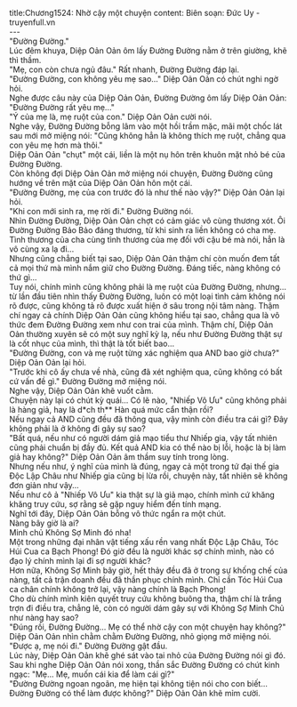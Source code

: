 title:Chương1524: Nhờ cậy một chuyện
content:
Biên soạn: Đức Uy - truyenfull.vn<br>---<br>"Đường Đường."<br>Lúc đêm khuya, Diệp Oản Oản ôm lấy Đường Đường nằm ở trên giường, khẽ thì thầm.<br>"Mẹ, con còn chưa ngủ đâu." Rất nhanh, Đường Đường đáp lại.<br>"Đường Đường, con không yêu mẹ sao..." Diệp Oản Oản có chút nghi ngờ hỏi.<br>Nghe được câu này của Diệp Oản Oản, Đường Đường ôm lấy Diệp Oản Oản: "Đường Đường rất yêu mẹ..."<br>"Ý của mẹ là, mẹ ruột của con." Diệp Oản Oản cười nói.<br>Nghe vậy, Đường Đường bỗng lâm vào một hồi trầm mặc, mãi một chốc lát sau mới mở miệng nói: "Cũng không hẳn là không thích mẹ ruột, chẳng qua con yêu mẹ hơn mà thôi."<br>Diệp Oản Oản "chụt" một cái, liền là một nụ hôn trên khuôn mặt nhỏ bé của Đường Đường.<br>Còn không đợi Diệp Oản Oản mở miệng nói chuyện, Đường Đường cũng hướng về trên mặt của Diệp Oản Oản hôn một cái.<br>"Đường Đường, mẹ của con trước đó là như thế nào vậy?" Diệp Oản Oản lại hỏi.<br>"Khi con mới sinh ra, mẹ rời đi." Đường Đường nói.<br>Nhìn Đường Đường, Diệp Oản Oản chợt có cảm giác vô cùng thương xót. Ôi Đường Đường Bảo Bảo đáng thương, từ khi sinh ra liền không có cha mẹ. Tình thương của cha cùng tình thương của mẹ đối với cậu bé mà nói, hẳn là vô cùng xa lạ đi...<br>Nhưng cũng chẳng biết tại sao, Diệp Oản Oản thậm chí còn muốn đem tất cả mọi thứ mà mình nắm giữ cho Đường Đường. Đáng tiếc, nàng không có thứ gì...<br>Tuy nói, chính mình cũng không phải là mẹ ruột của Đường Đường, nhưng... từ lần đầu tiên nhìn thấy Đường Đường, luôn có một loại tình cảm không nói rõ được, cũng không tả rõ được xuất hiện ở sâu trong nội tâm nàng. Thậm chí ngay cả chính Diệp Oản Oản cũng không hiểu tại sao, chẳng qua là vô thức đem Đường Đường xem như con trai của mình. Thậm chí, Diệp Oản Oản thường xuyên sẽ có một suy nghĩ kỳ lạ, nếu như Đường Đường thật sự là cốt nhục của mình, thì thật là tốt biết bao...<br>"Đường Đường, con và mẹ ruột từng xác nghiệm qua AND bao giờ chưa?" Diệp Oản Oản lại hỏi.<br>"Trước khi cô ấy chưa về nhà, cũng đã xét nghiệm qua, cũng không có bất cứ vấn đề gì." Đường Đường mở miệng nói.<br>Nghe vậy, Diệp Oản Oản khẽ vuốt cằm.<br>Chuyện này lại có chút kỳ quái... Có lẽ nào, "Nhiếp Vô Ưu" cũng không phải là hàng giả, hay là d*ch th** Hàn quá mức cẩn thận rồi?<br>Nếu ngay cả AND cũng đều đã thông qua, vậy mình còn điều tra cái gì? Đây không phải là ở không đi gây sự sao?<br>"Bất quá, nếu như có người dám giả mạo tiểu thư Nhiếp gia, vậy tất nhiên cũng phải chuẩn bị đầy đủ. Kết quả AND kia có thể nào bị lỗi, hoặc là bị làm giả hay không?" Diệp Oản Oản âm thầm suy tính trong lòng.<br>Nhưng nếu như, ý nghĩ của mình là đúng, ngay cả một trong tứ đại thế gia Độc Lập Châu như Nhiếp gia cũng bị lừa rồi, chuyện này, tất nhiên sẽ không đơn giản như vậy...<br>Nếu như cô ả "Nhiếp Vô Ưu" kia thật sự là giả mạo, chính mình cứ khăng khăng truy cứu, sợ rằng sẽ gặp nguy hiểm đến tính mạng.<br>Nghĩ tới đây, Diệp Oản Oản bỗng vô thức ngẩn ra một chút.<br>Nàng bây giờ là ai?<br>Minh chủ Không Sợ Minh đó nha!<br>Một trong những đại nhân vật tiếng xấu rền vang nhất Độc Lập Châu, Tóc Húi Cua ca Bạch Phong! Đó giờ đều là người khác sợ chính mình, nào có đạo lý chính mình lại đi sợ người khác?<br>Hơn nữa, Không Sợ Minh bây giờ, hết thảy đều đã ở trong sự khống chế của nàng, tất cả trận doanh đều đã thần phục chính mình. Chỉ cần Tóc Húi Cua ca chân chính không trở lại, vậy nàng chính là Bạch Phong!<br>Cho dù chính mình kiên quyết truy cứu không buông tha, thậm chí là trắng trợn đi điều tra, chẳng lẽ, còn có người dám gây sự với Không Sợ Minh Chủ như nàng hay sao?<br>"Đúng rồi, Đường Đường... Mẹ có thể nhờ cậy con một chuyện hay không?" Diệp Oản Oản nhìn chằm chằm Đường Đường, nhỏ giọng mở miệng nói.<br>"Được ạ, mẹ nói đi." Đường Đường gật đầu.<br>Lúc này, Diệp Oản Oản khẽ ghé sát vào tai nhỏ của Đường Đường nói gì đó.<br>Sau khi nghe Diệp Oản Oản nói xong, thần sắc Đường Đường có chút kinh ngạc: "Mẹ... Mẹ, muốn cái kia để làm cái gì?"<br>"Đường Đường ngoan ngoãn, mẹ hiện tại không tiện nói cho con biết... Đường Đường có thể làm được không?" Diệp Oản Oản khẽ mỉm cười.